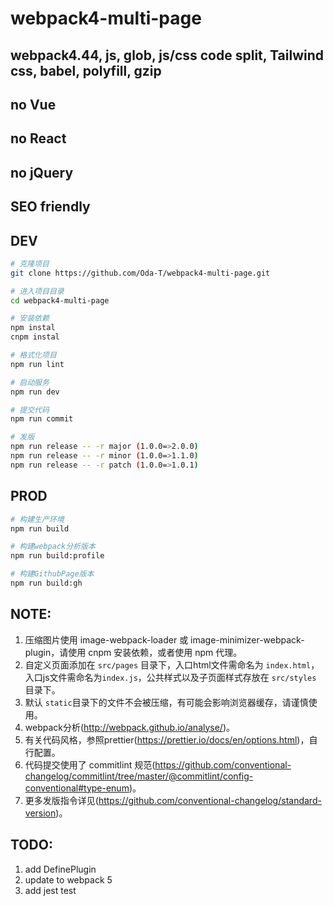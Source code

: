 # webpack4-multi-page

## webpack4.44, js, glob, js/css code split, Tailwind css, babel, polyfill, gzip
## no Vue
## no React
## no jQuery
## SEO friendly

## DEV

```bash
# 克隆项目
git clone https://github.com/Oda-T/webpack4-multi-page.git

# 进入项目目录
cd webpack4-multi-page

# 安装依赖
npm instal
cnpm instal

# 格式化项目
npm run lint

# 启动服务
npm run dev

# 提交代码
npm run commit

# 发版
npm run release -- -r major (1.0.0=>2.0.0)
npm run release -- -r minor (1.0.0=>1.1.0)
npm run release -- -r patch (1.0.0=>1.0.1)
```

## PROD

```bash
# 构建生产环境
npm run build

# 构建webpack分析版本
npm run build:profile

# 构建GithubPage版本
npm run build:gh

```

## NOTE: 
1. 压缩图片使用 image-webpack-loader 或 image-minimizer-webpack-plugin，请使用 cnpm 安装依赖，或者使用 npm 代理。
2. 自定义页面添加在 `src/pages` 目录下，入口html文件需命名为 `index.html`，入口js文件需命名为`index.js`，公共样式以及子页面样式存放在 `src/styles` 目录下。
3. 默认 `static`目录下的文件不会被压缩，有可能会影响浏览器缓存，请谨慎使用。
4. webpack分析(http://webpack.github.io/analyse/)。
5. 有关代码风格，参照prettier(https://prettier.io/docs/en/options.html)，自行配置。
6. 代码提交使用了 commitlint 规范(https://github.com/conventional-changelog/commitlint/tree/master/@commitlint/config-conventional#type-enum)。
7. 更多发版指令详见(https://github.com/conventional-changelog/standard-version)。

## TODO:
1. add DefinePlugin
2. update to webpack 5
3. add jest test

